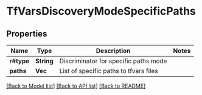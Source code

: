 # TfVarsDiscoveryModeSpecificPaths

## Properties

Name | Type | Description | Notes
------------ | ------------- | ------------- | -------------
**r#type** | **String** | Discriminator for specific paths mode | 
**paths** | **Vec<String>** | List of specific paths to tfvars files | 

[[Back to Model list]](../README.md#documentation-for-models) [[Back to API list]](../README.md#documentation-for-api-endpoints) [[Back to README]](../README.md)


